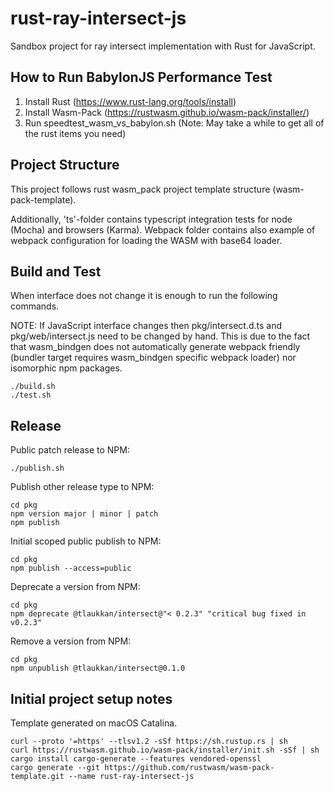 # rust-ray-intersect-js

Sandbox project for ray intersect implementation with Rust for JavaScript.

## How to Run BabylonJS Performance Test

1) Install Rust (https://www.rust-lang.org/tools/install)
2) Install Wasm-Pack  (https://rustwasm.github.io/wasm-pack/installer/)
3) Run speedtest_wasm_vs_babylon.sh (Note: May take a while to get all of the rust items you need)

## Project Structure

This project follows rust wasm_pack project template structure (wasm-pack-template).

Additionally, 'ts'-folder contains typescript integration tests for node (Mocha) and browsers (Karma).
Webpack folder contains also example of webpack configuration for loading the WASM with base64 loader.

## Build and Test

When interface does not change it is enough to run the following commands. 

NOTE: If JavaScript interface changes then pkg/intersect.d.ts and pkg/web/intersect.js need
to be changed by hand. This is due to the fact that wasm_bindgen does not automatically generate
webpack friendly (bundler target requires wasm_bindgen specific webpack loader) nor isomorphic npm packages.

```
./build.sh
./test.sh
```

## Release

Public patch release to NPM:

```
./publish.sh
```

Publish other release type to NPM:

```
cd pkg
npm version major | minor | patch
npm publish
```

Initial scoped public publish to NPM:

```
cd pkg
npm publish --access=public
```

Deprecate a version from NPM:

```
cd pkg
npm deprecate @tlaukkan/intersect@"< 0.2.3" "critical bug fixed in v0.2.3"
```

Remove a version from NPM:

```
cd pkg
npm unpublish @tlaukkan/intersect@0.1.0
```

## Initial project setup notes

Template generated on macOS Catalina.

```
curl --proto '=https' --tlsv1.2 -sSf https://sh.rustup.rs | sh
curl https://rustwasm.github.io/wasm-pack/installer/init.sh -sSf | sh
cargo install cargo-generate --features vendored-openssl
cargo generate --git https://github.com/rustwasm/wasm-pack-template.git --name rust-ray-intersect-js
```
    
